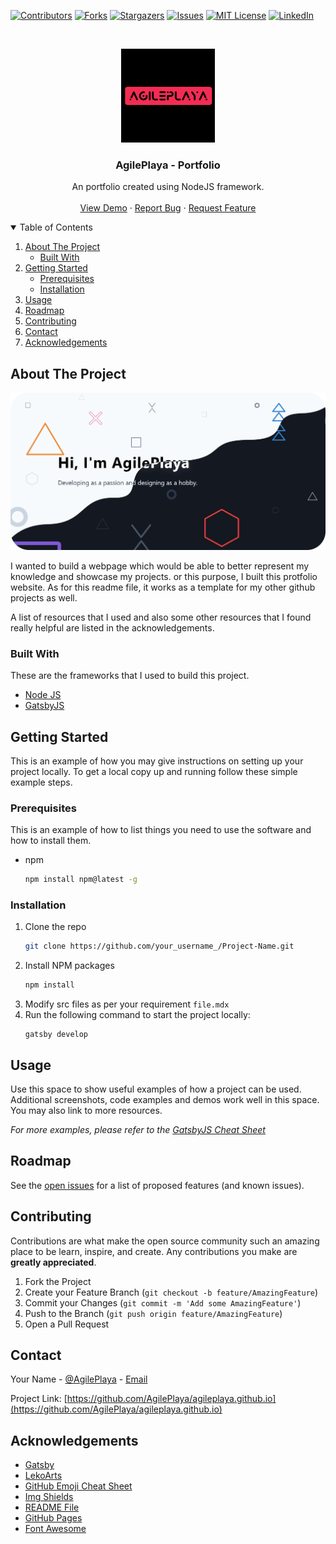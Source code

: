 <!-- Depreciated. Older style
# Profile Home Page

### Project Phase 0

* Initializing and setting up the work environment.
* Understanding the requirements and learning the basics on how to create the profile page.
* Follow project timeline and workflow.

New style based on https://github.com/othneildrew/Best-README-Template
-->

<!-- PROJECT SHIELDS -->
<!--
*** I'm using markdown "reference style" links for readability.
*** Reference links are enclosed in brackets [ ] instead of parentheses ( ).
*** See the bottom of this document for the declaration of the reference variables
*** for contributors-url, forks-url, etc. This is an optional, concise syntax you may use.
*** https://www.markdownguide.org/basic-syntax/#reference-style-links
-->
[![Contributors][contributors-shield]][contributors-url]
[![Forks][forks-shield]][forks-url]
[![Stargazers][stars-shield]][stars-url]
[![Issues][issues-shield]][issues-url]
[![MIT License][license-shield]][license-url]
[![LinkedIn][linkedin-shield]][linkedin-url]



<!-- PROJECT LOGO -->
<br />
<p align="center">
  <a href="https://github.com/AgilePlaya/agileplaya.github.io/blob/main-gatsby-based/images/AgilePlaya-Logo.png">
    <img src="images/AgilePlaya-Logo.png" alt="Logo" width="150" height="150">
  </a>

  <h3 align="center">AgilePlaya - Portfolio</h3>

  <p align="center">
    An portfolio created using NodeJS framework.
    <br />
    <br />
    <a href="https://agileplaya.github.io/">View Demo</a>
    ·
    <a href="https://github.com/AgilePlaya/agileplaya.github.io/issues/new?assignees=&labels=&template=bug_report.md&title=">Report Bug</a>
    ·
    <a href="https://github.com/AgilePlaya/agileplaya.github.io/issues/new?assignees=&labels=&template=feature_request.md&title=">Request Feature</a>
  </p>
</p>



<!-- TABLE OF CONTENTS -->
<details open="open">
  <summary>Table of Contents</summary>
  <ol>
    <li>
      <a href="#about-the-project">About The Project</a>
      <ul>
        <li><a href="#built-with">Built With</a></li>
      </ul>
    </li>
    <li>
      <a href="#getting-started">Getting Started</a>
      <ul>
        <li><a href="#prerequisites">Prerequisites</a></li>
        <li><a href="#installation">Installation</a></li>
      </ul>
    </li>
    <li><a href="#usage">Usage</a></li>
    <li><a href="#roadmap">Roadmap</a></li>
    <li><a href="#contributing">Contributing</a></li>
    <li><a href="#contact">Contact</a></li>
    <li><a href="#acknowledgements">Acknowledgements</a></li>
  </ol>
</details>


<!-- ABOUT THE PROJECT -->
## About The Project

[![Product Name Screen Shot][product-screenshot]](https://github.com/AgilePlaya/agileplaya.github.io/blob/main-gatsby-based/images/Home-Screen.png)

I wanted to build a webpage which would be able to better represent my knowledge and showcase my projects. or this purpose, I built this protfolio website. As for this readme file, it works as a template for my other github projects as well.

A list of resources that I used and also some other resources that I found really helpful are listed in the acknowledgements.

### Built With

These are the frameworks that I used to build this project.
* [Node JS](https://nodejs.org/en/)
* [GatsbyJS](https://www.gatsbyjs.com/)



<!-- GETTING STARTED -->
## Getting Started

This is an example of how you may give instructions on setting up your project locally.
To get a local copy up and running follow these simple example steps.

### Prerequisites

This is an example of how to list things you need to use the software and how to install them.
* npm
  ```sh
  npm install npm@latest -g
  ```

### Installation

1. Clone the repo
   ```sh
   git clone https://github.com/your_username_/Project-Name.git
   ```
2. Install NPM packages
   ```sh
   npm install
   ```
3. Modify src files as per your requirement `file.mdx`
4. Run the following command to start the project locally:
   ```
   gatsby develop
   ```



<!-- USAGE EXAMPLES -->
## Usage

Use this space to show useful examples of how a project can be used. Additional screenshots, code examples and demos work well in this space. You may also link to more resources.

_For more examples, please refer to the [GatsbyJS Cheat Sheet](https://www.gatsbyjs.com/docs/cheat-sheet/)_



<!-- ROADMAP -->
## Roadmap

See the [open issues](https://github.com/AgilePlaya/agileplaya.github.io/issues) for a list of proposed features (and known issues).



<!-- CONTRIBUTING -->
## Contributing

Contributions are what make the open source community such an amazing place to be learn, inspire, and create. Any contributions you make are **greatly appreciated**.

1. Fork the Project
2. Create your Feature Branch (`git checkout -b feature/AmazingFeature`)
3. Commit your Changes (`git commit -m 'Add some AmazingFeature'`)
4. Push to the Branch (`git push origin feature/AmazingFeature`)
5. Open a Pull Request


<!-- CONTACT -->
## Contact

Your Name - [@AgilePlaya](https://twitter.com/AgilePlaya) - [Email](60707646+AgilePlaya@users.noreply.github.com)

Project Link: [https://github.com/AgilePlaya/agileplaya.github.io](https://github.com/AgilePlaya/agileplaya.github.io)



<!-- ACKNOWLEDGEMENTS -->
## Acknowledgements
* [Gatsby](https://www.gatsbyjs.com/)
* [LekoArts](https://github.com/LekoArts)
* [GitHub Emoji Cheat Sheet](https://www.webpagefx.com/tools/emoji-cheat-sheet)
* [Img Shields](https://shields.io)
* [README File](https://github.com/othneildrew/Best-README-Template)
* [GitHub Pages](https://pages.github.com)
* [Font Awesome](https://fontawesome.com)



<!-- MARKDOWN LINKS & IMAGES -->
<!-- https://www.markdownguide.org/basic-syntax/#reference-style-links -->
[contributors-shield]: https://img.shields.io/badge/Contributors-1-orange?style=for-the-badge
[contributors-url]: https://github.com/AgilePlaya/agileplaya.github.io/graphs/contributors
[forks-shield]: https://img.shields.io/badge/Forks-0-red?style=for-the-badge
[forks-url]: https://github.com/AgilePlaya/agileplaya.github.io/network/members
[stars-shield]: https://img.shields.io/badge/Stars-1-orange?style=for-the-badge
[stars-url]: https://github.com/AgilePlaya/agileplaya.github.io/stargazers
[issues-shield]: https://img.shields.io/badge/Issues-0-brightgreen?style=for-the-badge
[issues-url]: https://github.com/AgilePlaya/agileplaya.github.io/issues
[license-shield]: https://img.shields.io/badge/License-GPL3.0-brightgreen?style=for-the-badge
[license-url]: https://github.com/AgilePlaya/agileplaya.github.io/blob/main-gatsby-based/LICENSE
[linkedin-shield]: https://img.shields.io/badge/-LinkedIn-black.svg?style=for-the-badge&logo=linkedin&colorB=555
[linkedin-url]: https://www.linkedin.com/in/aritro-mukherjee/
[product-screenshot]: images/Home-Screen.png
